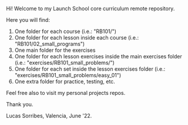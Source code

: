 Hi! Welcome to my Launch School core curriculum remote repository.

Here you will find:

1. One folder for each course (i.e.: "RB101/")
2. One folder for each lesson inside each course (i.e.: "RB101/02_small_programs")
3. One main folder for the exercises
4. One folder for each lesson exercises inside the main exercises folder (i.e.: "exercises/RB101_small_problems/")
5. One folder for each set inside the lesson exercises folder (i.e.: "exercises/RB101_small_problems/easy_01")
6. One extra folder for practice, testing, etc.

Feel free also to visit my personal projects repos.

Thank you.

Lucas Sorribes, Valencia, June '22.